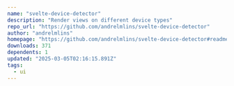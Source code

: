 ```yaml
---
name: "svelte-device-detector"
description: "Render views on different device types"
repo_url: "https://github.com/andrelmlins/svelte-device-detector"
author: "andrelmlins"
homepage: "https://github.com/andrelmlins/svelte-device-detector#readme"
downloads: 371
dependents: 1
updated: "2025-03-05T02:16:15.891Z"
tags: 
  - ui
---
```

